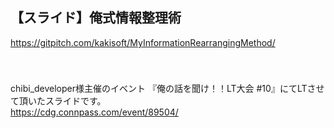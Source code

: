 ## 【スライド】俺式情報整理術    
https://gitpitch.com/kakisoft/MyInformationRearrangingMethod/    
　    　    

　    
chibi_developer様主催のイベント
『俺の話を聞け！！LT大会 #10』にてLTさせて頂いたスライドです。    
https://cdg.connpass.com/event/89504/
